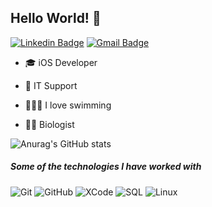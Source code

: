 ## Hello World! 👋
[![Linkedin Badge](https://img.shields.io/badge/-PabloButron-blue?style=flat-square&logo=Linkedin&logoColor=white&link=https://www.linkedin.com/in/pablobutron/)](https://www.linkedin.com/in/pablobutron/) 
[![Gmail Badge](https://img.shields.io/badge/-PabloButron-c14438?style=flat-square&logo=Gmail&logoColor=white&link=mailto:pabloamar@icloud.com)](mailto:pabloamar@icloud.com)


- 🎓 iOS Developer

- 🌱 IT Support

- 🏊🏻‍♂️ I love swimming

- 👨‍🔬 Biologist


<p align="center">

  
 ![Anurag's GitHub stats](https://github-readme-stats.vercel.app/api?username=PabloButron&count_private=true&show_icons=true&hide=stars,issues&hide_border=true)


 </p>
 
 ##### Some of the technologies I have worked with

![Git](https://img.shields.io/badge/-Git-222222?style=flat&logo=git&logoColor=F05032)
![GitHub](https://img.shields.io/badge/-GitHub-222222?style=flat&logo=github&logoColor=181717)
![XCode](https://img.shields.io/badge/-XCode-222222?style=flat&logo=XCode&logoColor=1575F9)
![SQL](https://img.shields.io/badge/-SQL-000000?style=flat&logo=postgresql)
![Linux](https://img.shields.io/badge/-Linux-222222?style=flat&logo=linux&logoColor=FCC624)


